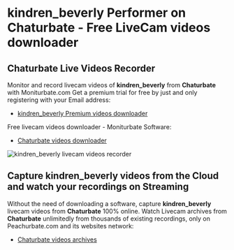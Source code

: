 # kindren_beverly Performer on Chaturbate - Free LiveCam videos downloader

## Chaturbate Live Videos Recorder

Monitor and record livecam videos of **kindren_beverly** from **Chaturbate** with Moniturbate.com
Get a premium trial for free by just and only registering with your Email address:
* [kindren_beverly Premium videos downloader](https://moniturbate.com/request-demo-licence-key.html)

Free livecam videos downloader - Moniturbate Software:
* [Chaturbate videos downloader](https://moniturbate.com/moniturbate-download-software.html)

![kindren_beverly livecam videos recorder](https://peachurnet.com/templates/moniturbate-software.png)


## Capture kindren_beverly videos from the Cloud and watch your recordings on Streaming

Without the need of downloading a software, capture **kindren_beverly** livecam videos from **Chaturbate** 100% online.
Watch Livecam archives from **Chaturbate** unlimitedly from thousands of existing recordings, only on Peachurbate.com and its websites network:
* [Chaturbate videos archives](https://peachurnet.com/)